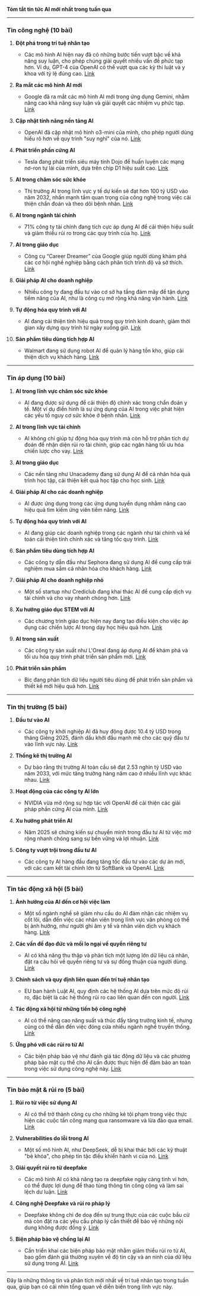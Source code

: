 **Tóm tắt tin tức AI mới nhất trong tuần qua**

---

### **Tin công nghệ (10 bài)**

1. **Đột phá trong trí tuệ nhân tạo**
   - Các mô hình AI hiện nay đã có những bước tiến vượt bậc về khả năng suy luận, cho phép chúng giải quyết nhiều vấn đề phức tạp hơn. Ví dụ, GPT-4 của OpenAI có thể vượt qua các kỳ thi luật và y khoa với tỷ lệ đúng cao. [Link](https://www.mckinsey.com/capabilities/mckinsey-digital/our-insights/superagency-in-the-workplace-empowering-people-to-unlock-ais-full-potential-at-work)

2. **Ra mắt các mô hình AI mới**
   - Google đã ra mắt các mô hình AI mới trong ứng dụng Gemini, nhằm nâng cao khả năng suy luận và giải quyết các nhiệm vụ phức tạp. [Link](https://techcrunch.com/2025/02/05/google-launches-new-ai-models-and-brings-thinking-to-gemini/)

3. **Cập nhật tính năng nền tảng AI**
   - OpenAI đã cập nhật mô hình o3-mini của mình, cho phép người dùng hiểu rõ hơn về quy trình "suy nghĩ" của nó. [Link](https://techcrunch.com/2025/02/06/openai-now-reveals-more-of-its-o3-mini-models-thought-process/)

4. **Phát triển phần cứng AI**
   - Tesla đang phát triển siêu máy tính Dojo để huấn luyện các mạng nơ-ron tự lái của mình, dựa trên chip D1 hiệu suất cao. [Link](https://techcrunch.com/2025/02/06/tesla-dojo-elon-musks-big-plan-to-build-an-ai-supercomputer-explained/)

5. **AI trong chăm sóc sức khỏe**
   - Thị trường AI trong lĩnh vực y tế dự kiến sẽ đạt hơn 100 tỷ USD vào năm 2032, nhấn mạnh tầm quan trọng của công nghệ trong việc cải thiện chẩn đoán và theo dõi bệnh nhân. [Link](https://vivatechnology.com/news/the-ai-checkup-diagnosing-the-future-of-healthcare)

6. **AI trong ngành tài chính**
   - 71% công ty tài chính đang tích cực áp dụng AI để cải thiện hiệu suất và giảm thiểu rủi ro trong các quy trình của họ. [Link](https://gunungcapital.com/the-ai-revolution-in-finance/)

7. **AI trong giáo dục**
   - Công cụ “Career Dreamer” của Google giúp người dùng khám phá các cơ hội nghề nghiệp bằng cách phân tích trình độ và sở thích. [Link](https://techcrunch.com/2025/02/19/googles-career-dreamer-uses-ai-to-help-you-explore-job-possibilities/)

8. **Giải pháp AI cho doanh nghiệp**
   - Nhiều công ty đang đầu tư vào cơ sở hạ tầng đám mây để tận dụng tiềm năng của AI, như là công cụ mở rộng khả năng vận hành. [Link](https://techcrunch.com/sponsor/oracle/startups-need-the-right-cloud-to-unlock-ais-full-potential/)

9. **Tự động hóa quy trình với AI**
   - AI đang cải thiện tính hiệu quả trong quy trình kinh doanh, giảm thời gian xây dựng quy trình từ ngày xuống giờ. [Link](https://altametrics.com/blog/the-role-of-ai-in-business-process-automation/)

10. **Sản phẩm tiêu dùng tích hợp AI**
    - Walmart đang sử dụng robot AI để quản lý hàng tồn kho, giúp cải thiện dịch vụ khách hàng. [Link](https://builtin.com/artificial-intelligence/examples-ai-in-industry)

---

### **Tin áp dụng (10 bài)**

1. **AI trong lĩnh vực chăm sóc sức khỏe**
   - AI đang được sử dụng để cải thiện độ chính xác trong chẩn đoán y tế. Một ví dụ điển hình là sự ứng dụng của AI trong việc phát hiện các yếu tố nguy cơ sức khỏe ở bệnh nhân. [Link](https://techcrunch.com/2025/02/12/merck-backs-healthcare-marketplace-hd-in-southeast-asia/)

2. **AI trong lĩnh vực tài chính**
   - AI không chỉ giúp tự động hóa quy trình mà còn hỗ trợ phân tích dự đoán để nhận diện rủi ro tài chính, giúp các ngân hàng tối ưu hóa chiến lược cho vay. [Link](https://usawire.com/the-future-of-wholesale-banking-how-ai-and-automation-are-reshaping-financial-services/)

3. **AI trong giáo dục**
   - Các nền tảng như Unacademy đang sử dụng AI để cá nhân hóa quá trình học tập, cải thiện kết quả học tập cho học sinh. [Link](https://beetroot.co/edtech/top-10-rising-ai-education-startups-to-watch-in-2023/)

4. **Giải pháp AI cho các doanh nghiệp**
   - AI được ứng dụng trong các ứng dụng tuyển dụng nhằm nâng cao hiệu quả tìm kiếm ứng viên tiềm năng. [Link](https://techcrunch.com/2025/02/11/pinkfish-helps-enterprises-build-ai-agents-through-natural-language-processing/)

5. **Tự động hóa quy trình với AI**
   - AI đang giúp các doanh nghiệp trong các ngành như tài chính và kế toán cải thiện tính chính xác và tăng tốc quy trình. [Link](https://flowforma.com/blog/ai-process-automation)

6. **Sản phẩm tiêu dùng tích hợp AI**
   - Các công ty dẫn đầu như Sephora đang sử dụng AI để cung cấp trải nghiệm mua sắm cá nhân hóa cho khách hàng. [Link](https://builtin.com/artificial-intelligence/examples-ai-in-industry)

7. **Giải pháp AI cho doanh nghiệp nhỏ**
   - Một số startup như Crediclub đang khai thác AI để cung cấp dịch vụ tài chính và cho vay nhanh chóng hơn. [Link](https://techcrunch.com/sponsor/crediclub/this-mexican-fintech-is-redefining-finance-with-ai-instant-loans/)

8. **Xu hướng giáo dục STEM với AI**
   - Các chương trình giáo dục hiện nay đang tạo điều kiện cho việc áp dụng các chiến lược AI trong dạy học hiệu quả hơn. [Link](https://www.businesswire.com/news/home/20250218630665/en/Samsung-Solve-for-Tomorrow-Explores-%E2%80%98The-State-of-STEM-Education%E2%80%99-in-New-Survey-Gen-Z-Gen-Alpha%E2%80%99s-AI-Projects-Outpacing-Education%E2%80%99s-Ability-to-Keep-Up)

9. **AI trong sản xuất**
   - Các công ty sản xuất như L'Oreal đang áp dụng AI để khám phá và tối ưu hóa quy trình phát triển sản phẩm mới. [Link](https://techcrunch.com/2025/02/07/microsoft-copilot-everything-you-need-to-know-about-microsofts-ai/)

10. **Phát triển sản phẩm**
    - Bic đang phân tích dữ liệu người tiêu dùng để phát triển sản phẩm và thiết kế mới hiệu quả hơn. [Link](https://www.charterglobal.com/ai-in-retail-industry/)

---

### **Tin thị trường (5 bài)**

1. **Đầu tư vào AI**
   - Các công ty khởi nghiệp AI đã huy động được 10.4 tỷ USD trong tháng Giêng 2025, đánh dấu khởi đầu mạnh mẽ cho các quỹ đầu tư vào lĩnh vực này. [Link](https://www.rockingrobots.com/ai-startups-raise-10-4b-ytd-a-record-breaking-start-to-the-year/)

2. **Thống kê thị trường AI**
   - Dự báo rằng thị trường AI toàn cầu sẽ đạt 2.53 nghìn tỷ USD vào năm 2033, với mức tăng trưởng hàng năm cao ở nhiều lĩnh vực khác nhau. [Link](https://www.globenewswire.com/news-release/2025/01/27/3015780/28124/en/Growth-Trends-and-Developments-in-the-Artificial-Intelligence-AI-Industry-2025-2033-Featuring-Microsoft-IBM-Amazon-Baidu-Nvidia-Oracle-HPE-Intel-Salesforce-and-Alphabet.html)

3. **Hoạt động của các công ty AI lớn**
   - NVIDIA vừa mở rộng sự hợp tác với OpenAI để cải thiện các giải pháp phần cứng AI của mình. [Link](https://techpoint.africa/2025/02/02/10-best-ai-companies/)

4. **Xu hướng phát triển AI**
   - Năm 2025 sẽ chứng kiến sự chuyển mình trong đầu tư AI từ việc mở rộng nhanh chóng sang sự bền vững và lợi nhuận. [Link](https://natlawreview.com/article/state-funding-market-ai-companies-2024-2025-outlook)

5. **Công ty vượt trội trong đầu tư AI**
   - Các công ty AI hàng đầu đang tăng tốc đầu tư vào các dự án mới, với các cam kết tài chính lớn từ SoftBank và OpenAI. [Link](https://www.crescendo.ai/news/latest-vc-investment-deals-in-ai-startups)

---

### **Tin tác động xã hội (5 bài)**

1. **Ảnh hưởng của AI đến cơ hội việc làm**
   - Một số ngành nghề sẽ giảm nhu cầu do AI đảm nhận các nhiệm vụ cốt lõi, dẫn đến việc các nhân viên trong lĩnh vực văn phòng có thể bị ảnh hưởng, như người ghi âm y tế và nhân viên dịch vụ khách hàng. [Link](https://www.bls.gov/opub/mlr/2025/article/incorporating-ai-impacts-in-bls-employment-projections.htm)

2. **Các vấn đề đạo đức và mối lo ngại về quyền riêng tư**
   - AI có khả năng thu thập và phân tích một lượng lớn dữ liệu cá nhân, đặt ra câu hỏi về quyền riêng tư và sự đồng thuận của người dùng. [Link](https://dialogiai.com/2025/02/13/ethics-privacy-and-fake-news-in-artificial-intelligence/)

3. **Chính sách và quy định liên quan đến trí tuệ nhân tạo**
   - EU ban hành Luật AI, quy định các hệ thống AI dựa trên mức độ rủi ro, đặc biệt là các hệ thống rủi ro cao liên quan đến con người. [Link](https://techcrunch.com/2025/02/04/eu-puts-out-guidance-on-uses-of-ai-that-are-banned-under-its-ai-act/)

4. **Tác động xã hội từ những tiến bộ công nghệ**
   - AI có thể nâng cao năng suất và thúc đẩy tăng trưởng kinh tế, nhưng cũng có thể dẫn đến việc đóng cửa nhiều ngành nghề truyền thống. [Link](https://theaimonitor.substack.com/p/long-term-societal-impacts-of-ai)

5. **Ứng phó với các rủi ro từ AI**
   - Các biện pháp bảo vệ như đánh giá tác động dữ liệu và các phương pháp bảo mật cụ thể cho AI cần được thực hiện để đảm bảo an toàn trong việc sử dụng công nghệ này. [Link](https://verasafe.com/blog/what-are-the-privacy-concerns-with-ai/)

---

### **Tin bảo mật & rủi ro (5 bài)**

1. **Rủi ro từ việc sử dụng AI**
   - AI có thể trở thành công cụ cho những kẻ tội phạm trong việc thực hiện các cuộc tấn công mạng qua ransomware và lừa đảo qua email. [Link](https://www.malwarebytes.com/blog/news/2025/02/new-ai-agents-could-hold-people-for-ransom-in-2025)

2. **Vulnerabilities do lỗi trong AI**
   - Một số mô hình AI, như DeepSeek, dễ bị khai thác bởi các kỹ thuật "bẻ khóa", cho phép tin tặc điều khiển hành vi của nó. [Link](https://techcrunch.com/2025/02/20/stalkerware-apps-cocospy-spyic-exposing-phone-data-of-millions-of-people/)

3. **Giải quyết rủi ro từ deepfake**
   - Các mô hình AI có khả năng tạo ra deepfake ngày càng tinh vi hơn, có thể được lợi dụng để thao túng thông tin công cộng và làm sai lệch dư luận. [Link](https://techcrunch.com/2025/02/04/deepfake-videos-are-getting-shockingly-good/)

4. **Công nghệ Deepfake và rủi ro pháp lý**
   - Deepfake không chỉ đe doạ đến sự trung thực của các cuộc bầu cử mà còn đặt ra các yêu cầu pháp lý cần thiết để bảo vệ những nội dung không được đồng ý. [Link](https://nysba.org/the-deeply-complicated-issues-surrounding-deepfakes/)

5. **Biện pháp bảo vệ chống lại AI**
   - Cần triển khai các biện pháp bảo mật nhằm giảm thiểu rủi ro từ AI, bao gồm đánh giá thường xuyên về độ tin cậy và an ninh của dữ liệu sử dụng trong AI. [Link](https://www.infoq.com/articles/building-trust-ai/)

--- 

Đây là những thông tin và phân tích mới nhất về trí tuệ nhân tạo trong tuần qua, giúp bạn có cái nhìn tổng quan về diễn biến trong lĩnh vực này.